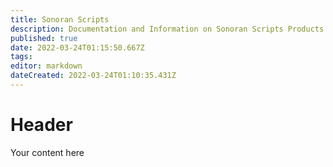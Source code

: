 ```yaml
---
title: Sonoran Scripts
description: Documentation and Information on Sonoran Scripts Products
published: true
date: 2022-03-24T01:15:50.667Z
tags: 
editor: markdown
dateCreated: 2022-03-24T01:10:35.431Z
---
```


# Header
Your content here